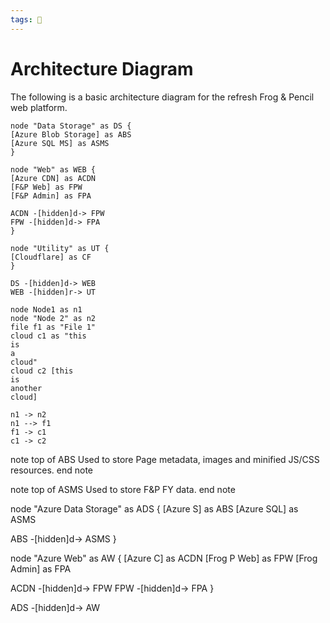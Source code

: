 ```yaml
---
tags: 🐸
---
```


# Architecture Diagram

The following is a basic architecture diagram for the refresh Frog & Pencil web platform.

```plantuml
node "Data Storage" as DS {
[Azure Blob Storage] as ABS
[Azure SQL MS] as ASMS
}

node "Web" as WEB {
[Azure CDN] as ACDN
[F&P Web] as FPW
[F&P Admin] as FPA

ACDN -[hidden]d-> FPW
FPW -[hidden]d-> FPA
}

node "Utility" as UT {
[Cloudflare] as CF
}

DS -[hidden]d-> WEB
WEB -[hidden]r-> UT
```
	
```plantuml
node Node1 as n1
node "Node 2" as n2
file f1 as "File 1"
cloud c1 as "this
is
a
cloud"
cloud c2 [this
is
another
cloud]

n1 -> n2
n1 --> f1
f1 -> c1
c1 -> c2
```

note top of ABS
	Used to store Page metadata, images
	and minified JS/CSS resources.
end note

note top of ASMS
	Used to store F&P FY data.
end note

node "Azure Data Storage" as ADS {
[Azure S] as ABS
[Azure SQL] as ASMS

ABS -[hidden]d-> ASMS
}


node "Azure Web" as AW {
[Azure C] as ACDN
[Frog P Web] as FPW
[Frog Admin] as FPA

ACDN -[hidden]d-> FPW
FPW -[hidden]d-> FPA
}

ADS -[hidden]d-> AW